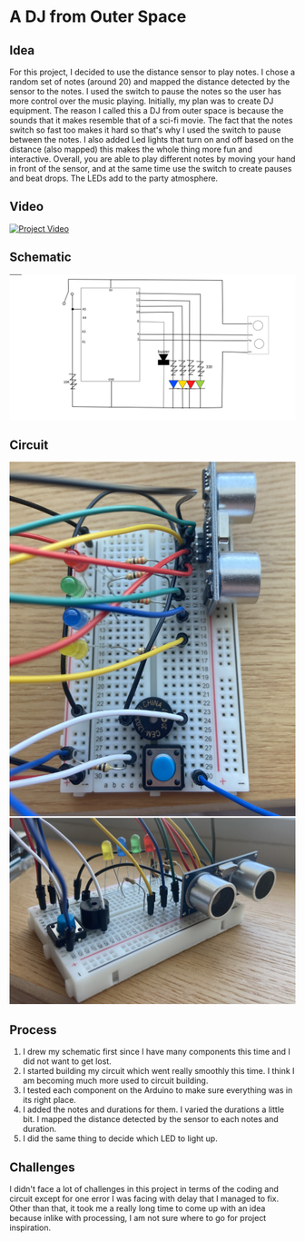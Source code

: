 # A DJ from Outer Space

## Idea

For this project, I decided to use the distance sensor to play notes. I chose a random set of notes (around 20) and mapped the distance detected by the sensor to the notes. I used the switch to pause the notes so the user has more control over the music playing. Initially, my plan was to create DJ equipment.
The reason I called this a DJ from outer space is because the sounds that it makes resemble that of a sci-fi movie. The fact that the notes switch so fast too makes it hard so that's why I used the switch to pause between the notes. I also added Led lights that turn on and off based on the distance (also mapped) this makes the whole thing more fun and interactive. Overall, you are able to play different notes by moving your hand in front of the sensor, and at the same time use the switch to create pauses and beat drops. The LEDs add to the party atmosphere.

## Video

[![Project Video](https://img.youtube.com/vi/MXmzRa8oEho/0.jpg)](https://youtu.be/MXmzRa8oEho)
## Schematic
![](images/schematic.png)
## Circuit
![](images/circuit1.png)
![](images/circuit2.png)

## Process

1. I drew my schematic first since I have many components this time and I did not want to get lost.
2. I started building my circuit which went really smoothly this time. I think I am becoming much more used to circuit building.
3. I tested each component on the Arduino to make sure everything was in its right place.
4. I added the notes and durations for them. I varied the durations a little bit. I mapped the distance detected by the sensor to each notes and duration.
5. I did the same thing to decide which LED to light up.

## Challenges

I didn't face a lot of challenges in this project in terms of the coding and circuit except for one error I was facing with delay that I managed to fix. Other than that, it took me a really long time to come up with an idea because inlike with processing, I am not sure where to go for project inspiration. 
